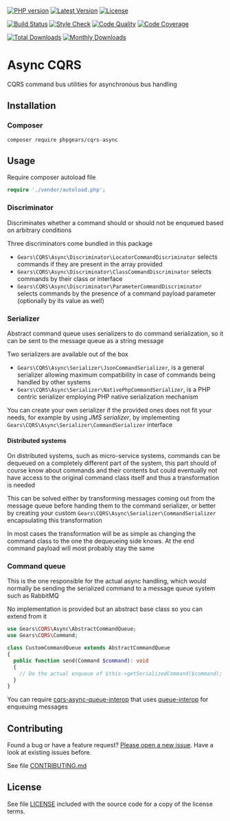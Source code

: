 [![PHP version](https://img.shields.io/badge/PHP-%3E%3D7.1-8892BF.svg?style=flat-square)](http://php.net)
[![Latest Version](https://img.shields.io/packagist/v/phpgears/cqrs-async.svg?style=flat-square)](https://packagist.org/packages/phpgears/cqrs-async)
[![License](https://img.shields.io/github/license/phpgears/cqrs-async.svg?style=flat-square)](https://github.com/phpgears/cqrs-async/blob/master/LICENSE)

[![Build Status](https://img.shields.io/travis/com/phpgears/cqrs-async.svg?style=flat-square)](https://travis-ci.com/github/phpgears/cqrs-async)
[![Style Check](https://styleci.io/repos/150497403/shield)](https://styleci.io/repos/150497403)
[![Code Quality](https://img.shields.io/scrutinizer/g/phpgears/cqrs-async.svg?style=flat-square)](https://scrutinizer-ci.com/g/phpgears/cqrs-async)
[![Code Coverage](https://img.shields.io/coveralls/phpgears/cqrs-async.svg?style=flat-square)](https://coveralls.io/github/phpgears/cqrs-async)

[![Total Downloads](https://img.shields.io/packagist/dt/phpgears/cqrs-async.svg?style=flat-square)](https://packagist.org/packages/phpgears/cqrs-async/stats)
[![Monthly Downloads](https://img.shields.io/packagist/dm/phpgears/cqrs-async.svg?style=flat-square)](https://packagist.org/packages/phpgears/cqrs-async/stats)

# Async CQRS

CQRS command bus utilities for asynchronous bus handling

## Installation

### Composer

```
composer require phpgears/cqrs-async
```

## Usage

Require composer autoload file

```php
require './vendor/autoload.php';
```

### Discriminator

Discriminates whether a command should or should not be enqueued based on arbitrary conditions

Three discriminators come bundled in this package

* `Gears\CQRS\Async\Discriminator\LocatorCommandDiscriminator` selects commands if they are present in the array provided
* `Gears\CQRS\Async\Discriminator\ClassCommandDiscriminator` selects commands by their class or interface
 * `Gears\CQRS\Async\Discriminator\ParameterCommandDiscriminator` selects commands by the presence of a command payload parameter (optionally by its value as well)

### Serializer

Abstract command queue uses serializers to do command serialization, so it can be sent to the message queue as a string message

Two serializers are available out of the box

* `Gears\CQRS\Async\Serializer\JsonCommandSerializer`, is a general serializer allowing maximum compatibility in case of commands being handled by other systems
* `Gears\CQRS\Async\Serializer\NativePhpCommandSerializer`, is a PHP centric serializer employing PHP native serialization mechanism

You can create your own serializer if the provided ones does not fit your needs, for example by using _JMS serializer_, by implementing `Gears\CQRS\Async\Serializer\CommandSerializer` interface

#### Distributed systems

On distributed systems, such as micro-service systems, commands can be dequeued on a completely different part of the system, this part should of course know about commands and their contents but could eventually not have access to the original command class itself and thus a transformation is needed

This can be solved either by transforming messages coming out from the message queue before handing them to the command serializer, or better by creating your custom `Gears\CQRS\Async\Serializer\CommandSerializer` encapsulating this transformation

In most cases the transformation will be as simple as changing the command class to the one the dequeueing side knows. At the end command payload will most probably stay the same

### Command queue

This is the one responsible for the actual async handling, which would normally be sending the serialized command to a message queue system such as RabbitMQ

No implementation is provided but an abstract base class so you can extend from it

```php
use Gears\CQRS\Async\AbstractCommandQueue;
use Gears\CQRS\Command;

class CustomCommandQueue extends AbstractCommandQueue
{
  public function send(Command $command): void
  {
    // Do the actual enqueue of $this->getSerializedCommand($command);
  }
}
```

You can require [cqrs-async-queue-interop](https://github.com/phpgears/cqrs-async-queue-interop) that uses [queue-interop](https://github.com/queue-interop/queue-interop) for enqueuing messages

## Contributing

Found a bug or have a feature request? [Please open a new issue](https://github.com/phpgears/cqrs-async/issues). Have a look at existing issues before.

See file [CONTRIBUTING.md](https://github.com/phpgears/cqrs-async/blob/master/CONTRIBUTING.md)

## License

See file [LICENSE](https://github.com/phpgears/cqrs-async/blob/master/LICENSE) included with the source code for a copy of the license terms.
